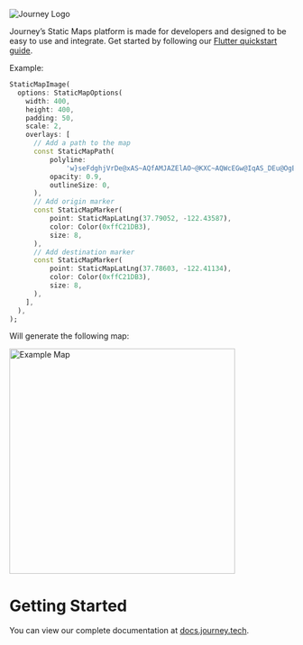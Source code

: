 ![Journey Logo](https://mintlify.s3-us-west-1.amazonaws.com/journey/images/journey-light.svg)

Journey’s Static Maps platform is made for developers and designed to be easy to use and integrate. Get started by following our [Flutter quickstart guide](https://docs.journey.tech/quickstart/flutter).

Example:

```dart
StaticMapImage(
  options: StaticMapOptions(
    width: 400,
    height: 400,
    padding: 50,
    scale: 2,
    overlays: [
      // Add a path to the map
      const StaticMapPath(
          polyline:
              'w}seFdghjVrDe@xAS~AQfAMJAZElAO~@KXC~AQWcEGw@IqAS_DEu@OgB?IAOASAQc@qGi@gI_@wFIqAg@gIzAS|ASvDc@l@Gx@Kt@I^G?YHu@DSBGBIJQBE^c@d@o@Pc@FWBKBS?m@g@yHC_@C]c@}GIiASaDKyAAWMeBEk@IoAIkAO{BOaCKqAGcAEk@Eu@IeAIyAMiBEw@SeDE?',
          opacity: 0.9,
          outlineSize: 0,
      ),
      // Add origin marker
      const StaticMapMarker(
          point: StaticMapLatLng(37.79052, -122.43587),
          color: Color(0xffC21DB3),
          size: 8,
      ),
      // Add destination marker
      const StaticMapMarker(
          point: StaticMapLatLng(37.78603, -122.41134),
          color: Color(0xffC21DB3),
          size: 8,
      ),
    ],
  ),
);
```

Will generate the following map:

<img src="https://api.journey.tech/v1/static-map/examples/pubdev-basic-example?v=0.2.0" width="400" height="400" alt="Example Map">

# Getting Started

You can view our complete documentation at [docs.journey.tech](https://docs.journey.tech).
